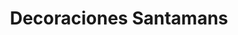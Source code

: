 ---
title: "Decoraciones Santamans"
url: /paiporta/decoraciones-santamans/
shop: Raumausstattung
---